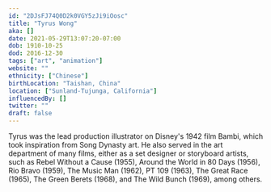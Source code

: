 ```yaml
---
id: "2DJsFJ74Q0D2k0VGY5zJi9iOosc"
title: "Tyrus Wong"
aka: []
date: 2021-05-29T13:07:20-07:00
dob: 1910-10-25
dod: 2016-12-30
tags: ["art", "animation"]
website: ""
ethnicity: ["Chinese"]
birthLocation: "Taishan, China"
location: ["Sunland-Tujunga, California"]
influencedBy: []
twitter: ""
draft: false
---
```


Tyrus was the lead production illustrator on Disney's 1942 film Bambi, which
took inspiration from Song Dynasty art. He also served in the art department of
many films, either as a set designer or storyboard artists, such as Rebel
Without a Cause (1955), Around the World in 80 Days (1956), Rio Bravo (1959),
The Music Man (1962), PT 109 (1963), The Great Race (1965), The Green Berets
(1968), and The Wild Bunch (1969), among others.
